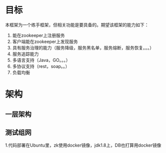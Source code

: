 # 目标 #
本框架为一个练手框架，但相关功能是要具备的。期望该框架的能力如下：

1. 能在zookeeper上注册服务
2. 客户端能在zookeeper上发现服务
3. 具有服务治理的能力（服务降级，服务黑名单，服务熔断，服务恢复。。。）
4. 服务追踪能力
5. 多语言支持（Java，GO。。。）
6. 多协议支持（rest，soap。。）
7. 负载均衡

# 架构 #

## 一层架构 ##

## 测试组网 ##
1.代码部署在Ubuntu里，zk使用docker镜像，jdk1.8上，DB也打算用docker镜像


